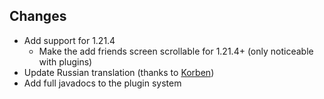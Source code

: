 ## Changes

- Add support for 1.21.4
  - Make the add friends screen scrollable for 1.21.4+ (only noticeable with plugins)
- Update Russian translation (thanks to [Korben](https://github.com/mpustovoi))
- Add full javadocs to the plugin system
